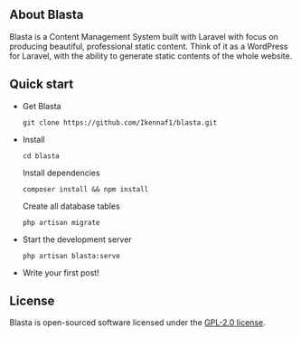 ## About Blasta

Blasta is a Content Management System built with Laravel with focus on producing beautiful, professional static content. Think of it as a WordPress for Laravel, with the ability to generate static contents of the whole website.

<!-- Blasta is accessible, powerful, and provides tools required for large, robust content management. -->

## Quick start
- Get Blasta
    ```
    git clone https://github.com/Ikennaf1/blasta.git
    ```

- Install
    ```
    cd blasta
    ```
    
    Install dependencies
    ```
    composer install && npm install
    ```

    Create all database tables
    ```
    php artisan migrate
    ```

- Start the development server
    ```
    php artisan blasta:serve
    ```

- Write your first post!

## License

Blasta is open-sourced software licensed under the [GPL-2.0 license](https://www.gnu.org/licenses/old-licenses/gpl-2.0.en.html).
